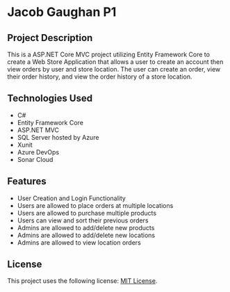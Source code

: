 # Jacob Gaughan P1

## Project Description

This is a ASP.NET Core MVC project utilizing Entity Framework Core to create a Web Store Application that allows a user to create an account then view orders by user and store location. The user can create an order, view their order history, and view the order history of a store location.

## Technologies Used

* C#
* Entity Framework Core
* ASP.NET MVC
* SQL Server hosted by Azure
* Xunit
* Azure DevOps
* Sonar Cloud

## Features

* User Creation and Login Functionality
* Users are allowed to place orders at multiple locations
* Users are allowed to purchase multiple products
* Users can view and sort their previous orders
* Admins are allowed to add/delete new products
* Admins are allowed to add/delete new locations
* Admins are allowed to view location orders

## License

This project uses the following license: [MIT License](https://github.com/git/git-scm.com/blob/master/MIT-LICENSE.txt).
